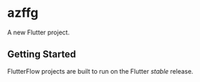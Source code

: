# azffg

A new Flutter project.

## Getting Started

FlutterFlow projects are built to run on the Flutter _stable_ release.
